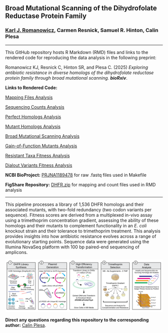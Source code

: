 ## Broad Mutational Scanning of the Dihydrofolate Reductase Protein Family

### [Karl J. Romanowicz](https://kromanowicz.github.io/), Carmen Resnick, Samuel R. Hinton, Calin Plesa
_____________________________________

This GitHub repository hosts R Markdown (RMD) files and links to the rendered code for reproducing the data analysis in the following preprint:

Romanowicz KJ, Resnick C, Hinton SR, and Plesa C. (2025) *Exploring antibiotic resistance in diverse homologs of the dihydrofolate reductase protein family through broad mutational scanning.* ***bioRxiv***. []()

**Links to Rendered Code:**

[Mapping Files Analysis](http://rpubs.com/kjromano/dhfr_mapping_rmd)

[Sequencing Counts Analysis](https://rpubs.com/kjromano/dhfr_counts_rmd)

[Perfect Homologs Analysis](https://rpubs.com/kjromano/dhfr_perfects_rmd)

[Mutant Homologs Analysis](https://rpubs.com/kjromano/dhfr_mutants_rmd)

[Broad Mutational Scanning Analysis](https://rpubs.com/kjromano/dhfr_bms_rmd)

[Gain-of-Function Mutants Analysis](https://rpubs.com/kjromano/dhfr_gof_rmd)

[Resistant Taxa Fitness Analysis](https://rpubs.com/kjromano/dhfr_resistance_rmd)

[Dialout Variants Fitness Analysis](https://rpubs.com/kjromano/dhfr_dialout_rmd)

**NCBI BioProject:** [PRJNA1189478](https://www.ncbi.nlm.nih.gov/bioproject/1189478) for raw .fastq files used in Makefile

**FigShare Repository:** [DHFR.zip](http://dx.doi.org/10.6084/m9.figshare.28266890) for mapping and count files used in RMD analysis
_____________________________________

This pipeline processes a library of 1,536 DHFR homologs and their associated mutants, with two-fold redundancy (two codon variants per sequence). Fitness scores are derived from a multiplexed in-vivo assay using a trimethoprim concentration gradient, assessing the ability of these homologs and their mutants to complement functionality in an *E. coli* knockout strain and their tolerance to trimethoprim treatment. This analysis provides insights into how antibiotic resistance evolves across a range of evolutionary starting points. Sequence data were generated using the Illumina NovaSeq platform with 100 bp paired-end sequencing of amplicons.

![](Images/DHFR.Diagram.png)

**Direct any questions regarding this repository to the corresponding author:** [Calin Plesa](mailto:calin@uoregon.edu).
